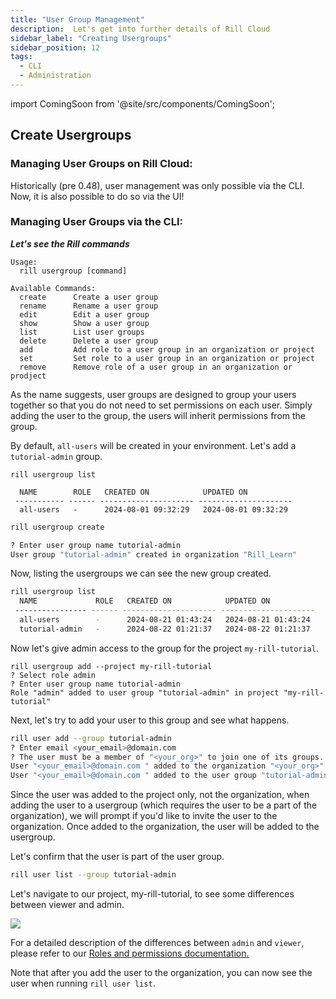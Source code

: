 ```yaml
---
title: "User Group Management"
description:  Let's get into further details of Rill Cloud
sidebar_label: "Creating Usergroups"
sidebar_position: 12
tags:
  - CLI
  - Administration
---
```


import ComingSoon from '@site/src/components/ComingSoon';


## Create Usergroups

### Managing User Groups on Rill Cloud:

<ComingSoon />

<div class='contents_to_overlay'>
Historically (pre 0.48), user management was only possible via the CLI. Now, it is also possible to do so via the UI! 

</div>


### Managing User Groups via the CLI:
_**Let's see the Rill commands**_

```
Usage:
  rill usergroup [command]

Available Commands:
  create      Create a user group
  rename      Rename a user group
  edit        Edit a user group
  show        Show a user group
  list        List user groups
  delete      Delete a user group
  add         Add role to a user group in an organization or project
  set         Set role to a user group in an organization or project
  remove      Remove role of a user group in an organization or prodject
```
As the name suggests, user groups are designed to group your users together so that you do not need to set permissions on each user. Simply adding the user to the group, the users will inherit permissions from the group.

By default, `all-users` will be created in your environment. Let's add a `tutorial-admin` group.
```
rill usergroup list

  NAME        ROLE   CREATED ON            UPDATED ON           
 ----------- ------ --------------------- --------------------- 
  all-users   -      2024-08-01 09:32:29   2024-08-01 09:32:29  
```

```bash
rill usergroup create

? Enter user group name tutorial-admin
User group "tutorial-admin" created in organization "Rill_Learn"
```
Now, listing the usergroups we can see the new group created.

```bash
rill usergroup list                                                                               
  NAME             ROLE   CREATED ON            UPDATED ON           
 ---------------- ------ --------------------- --------------------- 
  all-users        -      2024-08-21 01:43:24   2024-08-21 01:43:24  
  tutorial-admin   -      2024-08-22 01:21:37   2024-08-22 01:21:37  
  ```
Now let's give admin access to the group for the project `my-rill-tutorial`.


```
rill usergroup add --project my-rill-tutorial
? Select role admin
? Enter user group name tutorial-admin
Role "admin" added to user group "tutorial-admin" in project "my-rill-tutorial"
```

Next, let's try to add your user to this group and see what happens.

```bash
rill user add --group tutorial-admin
? Enter email <your_email>@domain.com 
? The user must be a member of "<your_org>" to join one of its groups. Do you want to invite the user to join "<your_org>"? Yes
User "<your_email>@domain.com " added to the organization "<your_org>" as "viewer"
User "<your_email>@domain.com " added to the user group "tutorial-admin"
```

Since the user was added to the project only, not the organization, when adding the user to a usergroup (which requires the user to be a part of the organization), we will prompt if you'd like to invite the user to the organization. Once added to the organization, the user will be added to the usergroup.

Let's confirm that the user is part of the user group.

```bash
rill user list --group tutorial-admin
```

Let's navigate to our project, my-rill-tutorial, to see some differences between viewer and admin.

<img src = '/img/tutorials/201/viewervsadmin.gif' class='rounded-gif' />
<br />

For a detailed description of the differences between `admin` and `viewer`, please refer to our <a href='https://docs.rilldata.com/manage/roles-permissions' target=' blank'> Roles and permissions documentation. </a>

Note that after you add the user to the organization, you can now see the user when running `rill user list`.

